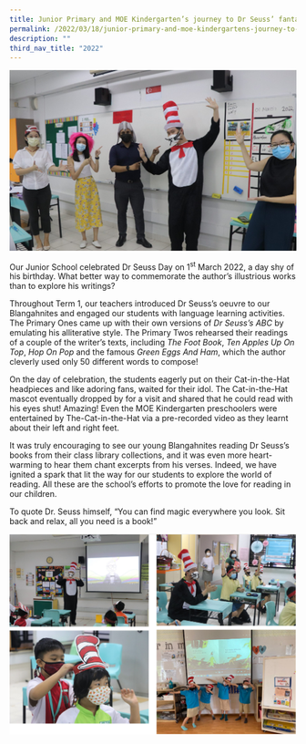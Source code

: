 ```yaml
---
title: Junior Primary and MOE Kindergarten’s journey to Dr Seuss’ fantastical worlds
permalink: /2022/03/18/junior-primary-and-moe-kindergartens-journey-to-dr-seuss-fantastical-worlds/
description: ""
third_nav_title: "2022"
---
```

<img src="/images/Seuss-1-Banner-2048x1286.jpg">
<p>Our Junior School celebrated Dr Seuss Day on 1<sup>st</sup>&nbsp;March 2022, a day shy of his birthday. What better way to commemorate the author’s illustrious works than to explore his writings?</p>
<p>Throughout Term 1, our teachers introduced Dr Seuss’s oeuvre to our Blangahnites and engaged our students with language learning activities. The Primary Ones came up with their own versions of&nbsp;<em>Dr Seuss’s ABC</em>&nbsp;by emulating his alliterative style. The Primary Twos rehearsed their readings of a couple of the writer’s texts, including&nbsp;<em>The Foot Book</em>,&nbsp;<em>Ten Apples Up On Top</em>,&nbsp;<em>Hop On Pop</em>&nbsp;and the famous&nbsp;<em>Green Eggs And Ham</em>, which the author cleverly used only 50 different words to compose!</p>
<p>On the day of celebration, the students eagerly put on their Cat-in-the-Hat headpieces and like adoring fans, waited for their idol. The Cat-in-the-Hat mascot eventually dropped by for a visit and shared that he could read with his eyes shut! Amazing! Even the MOE Kindergarten preschoolers were entertained by The-Cat-in-the-Hat via a pre-recorded video as they learnt about their left and right feet.</p>
<p>It was truly encouraging to see our young Blangahnites reading Dr Seuss’s books from their class library collections, and it was even more heart-warming to hear them chant excerpts from his verses. Indeed, we have ignited a spark that lit the way for our students to explore the world of reading. All these are the school’s efforts to promote the love for reading in our children.</p>
<p>To quote Dr. Seuss himself, “You can find magic everywhere you look. Sit back and relax, all you need is a book!”</p>
<img src="/images/drseuss2022.png">